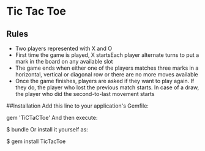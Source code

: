 # Tic Tac Toe


## Rules
- Two players represented with X and O
- First time the game is played, X startsEach player alternate turns to put a mark in the board on any available slot
- The game ends when either one of the players matches three marks in a horizontal, vertical or diagonal row or there are no more moves available
- Once the game finishes, players are asked if they want to play again. If they do, the player who lost the previous match starts. In case of a draw, the player who did the second-to-last movement starts

##Installation
Add this line to your application's Gemfile:

gem 'TiCTaCToe'
And then execute:

$ bundle
Or install it yourself as:

$ gem install TicTacToe


